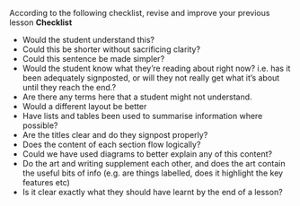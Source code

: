 According to the following checklist, revise and improve your previous lesson
**Checklist**

- Would the student understand this?
- Could this be shorter without sacrificing clarity?
- Could this sentence be made simpler?
- Would the student know what they’re reading about right now? i.e. has it been adequately signposted, or will they not really get what it’s about until they reach the end.?
- Are there any terms here that a student might not understand.
- Would a different layout be better
- Have lists and tables been used to summarise information where possible?
- Are the titles clear and do they signpost properly?
- Does the content of each section flow logically?
- Could we have used diagrams to better explain any of this content?
- Do the art and writing supplement each other, and does the art contain the useful bits of info (e.g. are things labelled, does it highlight the key features etc)
- Is it clear exactly what they should have learnt by the end of a lesson?